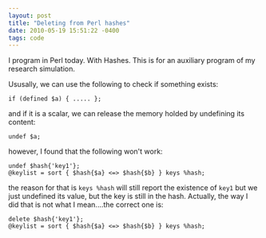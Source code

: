 ```yaml
---
layout: post
title: "Deleting from Perl hashes"
date: 2010-05-19 15:51:22 -0400
tags: code
---
```


I program in Perl today. With Hashes. This is for an auxiliary program of my
research simulation.

Ususally, we can use the following to check if something exists:

    if (defined $a) { ..... };

and if it is a scalar, we can release the memory holded by undefining its content:

    undef $a;

however, I found that the following won't work:

    undef $hash{'key1'};
    @keylist = sort { $hash{$a} <=> $hash{$b} } keys %hash;

the reason for that is `keys %hash` will still report the existence of `key1`
but we just undefined its value, but the key is still in the hash. Actually, the
way I did that is not what I mean....the correct one is:

    delete $hash{'key1'};
    @keylist = sort { $hash{$a} <=> $hash{$b} } keys %hash;
